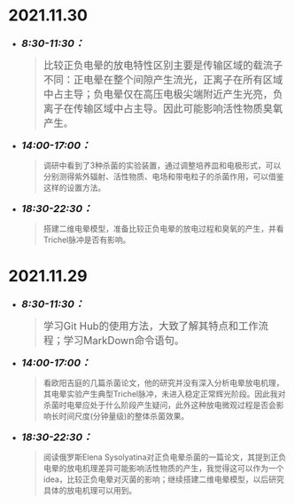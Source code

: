 # 2021.11.30
* <font size=4>__*8:30-11:30：*__</font>
    > <font size=4>比较正负电晕的放电特性区别主要是传输区域的载流子不同：正电晕在整个间隙产生流光，正离子在所有区域中占主导；负电晕仅在高压电极尖端附近产生光亮，负离子在传输区域中占主导。因此可能影响活性物质臭氧产生。</font>
* <font size=4>__*14:00-17:00：*__</font>
    > 调研中看到了3种杀菌的实验装置，通过调整培养皿和电极形式，可以分别测得紫外辐射、活性物质、电场和带电粒子的杀菌作用，可以借鉴这样的设置方法。
* <font size=4>__*18:30-22:30：*__</font>
    > 搭建二维电晕模型，准备比较正负电晕的放电过程和臭氧的产生，并看Trichel脉冲是否有影响。

# 2021.11.29
* <font size=4>__*8:30-11:30：*__</font>
    > <font size=4>学习Git Hub的使用方法，大致了解其特点和工作流程；学习MarkDown命令语句。</font>
* <font size=4>__*14:00-17:00：*__</font>
    > 看欧阳吉庭的几篇杀菌论文，他的研究并没有深入分析电晕放电机理，其电晕实验产生典型Trichel脉冲，未进入稳定正常辉光阶段。因此我对杀菌时电晕应处于什么阶段产生疑问，此外这种放电微观过程是否会影响长时间尺度(分钟量级)的整体杀菌效果。
* <font size=4>__*18:30-22:30：*__</font>
    > 阅读俄罗斯Elena Sysolyatina对正负电晕杀菌的一篇论文，其提到正负电晕的放电机理差异可能影响活性物质的产生，我觉得这可以作为一个idea，比较正负电晕对灭菌的影响；继续搭建二维电晕模型，以后研究具体的放电机理可以用到。
